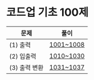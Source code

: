 # 코드업 기초 100제

| 문제          | 풀이                                                                      |
| ------------- | ------------------------------------------------------------------------- |
| (1) 출력      | [1001~1008](https://github.com/kkimke/Algorithm/tree/master/Codeup/src_1) |
| (2) 입출력    | [1010~1030](https://github.com/kkimke/Algorithm/tree/master/Codeup/src_2) |
| (3) 출력 변환 | [1031~1037](https://github.com/kkimke/Algorithm/tree/master/Codeup/src_3) |

